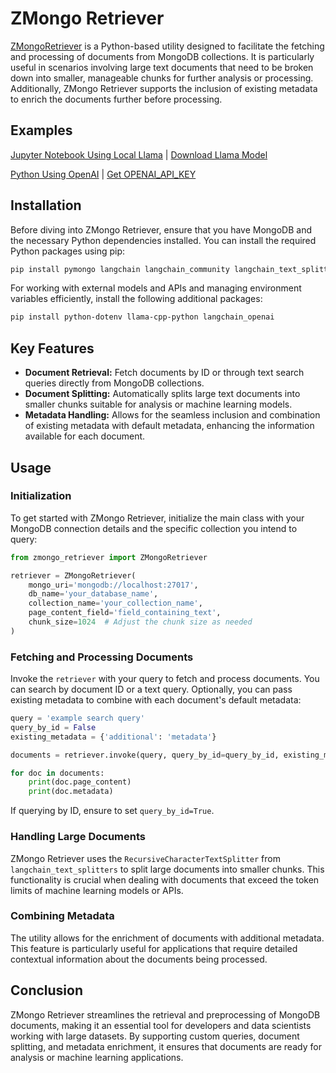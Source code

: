 # ZMongo Retriever

[ZMongoRetriever](DOCUMENTATION.md) is a Python-based utility designed to facilitate the fetching and processing of documents from MongoDB collections. It is particularly useful in scenarios involving large text documents that need to be broken down into smaller, manageable chunks for further analysis or processing. Additionally, ZMongo Retriever supports the inclusion of existing metadata to enrich the documents further before processing.


## Examples

[Jupyter Notebook Using Local Llama](examples/zmongo_retriever_demo.ipynb) | [Download Llama Model](INSTALL_DOLPHIN_MISTRAL.md)

[Python Using OpenAI](examples/EXAMPLE.md) | [Get OPENAI_API_KEY](GET_OPENAI_API_KEY.md)

## Installation

Before diving into ZMongo Retriever, ensure that you have MongoDB and the necessary Python dependencies installed. You can install the required Python packages using pip:

```bash
pip install pymongo langchain langchain_community langchain_text_splitters
```

For working with external models and APIs and managing environment variables efficiently, install the following additional packages:

```bash
pip install python-dotenv llama-cpp-python langchain_openai 
```

## Key Features

- **Document Retrieval:** Fetch documents by ID or through text search queries directly from MongoDB collections.
- **Document Splitting:** Automatically splits large text documents into smaller chunks suitable for analysis or machine learning models.
- **Metadata Handling:** Allows for the seamless inclusion and combination of existing metadata with default metadata, enhancing the information available for each document.

## Usage

### Initialization

To get started with ZMongo Retriever, initialize the main class with your MongoDB connection details and the specific collection you intend to query:

```python
from zmongo_retriever import ZMongoRetriever

retriever = ZMongoRetriever(
    mongo_uri='mongodb://localhost:27017',
    db_name='your_database_name',
    collection_name='your_collection_name',
    page_content_field='field_containing_text',
    chunk_size=1024  # Adjust the chunk size as needed
)
```

### Fetching and Processing Documents

Invoke the `retriever` with your query to fetch and process documents. You can search by document ID or a text query. Optionally, you can pass existing metadata to combine with each document's default metadata:

```python
query = 'example search query'
query_by_id = False
existing_metadata = {'additional': 'metadata'}

documents = retriever.invoke(query, query_by_id=query_by_id, existing_metadata=existing_metadata)

for doc in documents:
    print(doc.page_content)
    print(doc.metadata)
```

If querying by ID, ensure to set `query_by_id=True`.

### Handling Large Documents

ZMongo Retriever uses the `RecursiveCharacterTextSplitter` from `langchain_text_splitters` to split large documents into smaller chunks. This functionality is crucial when dealing with documents that exceed the token limits of machine learning models or APIs.

### Combining Metadata

The utility allows for the enrichment of documents with additional metadata. This feature is particularly useful for applications that require detailed contextual information about the documents being processed.

## Conclusion

ZMongo Retriever streamlines the retrieval and preprocessing of MongoDB documents, making it an essential tool for developers and data scientists working with large datasets. By supporting custom queries, document splitting, and metadata enrichment, it ensures that documents are ready for analysis or machine learning applications.